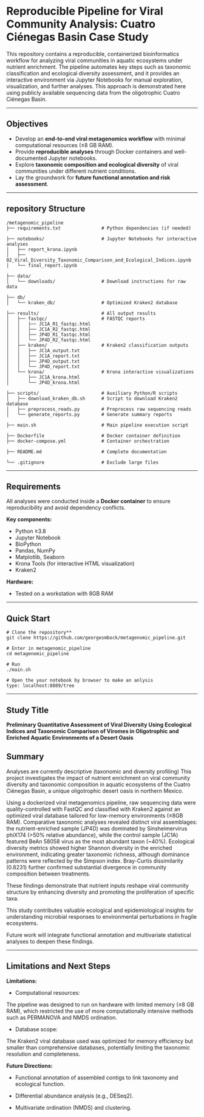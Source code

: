 # Reproducible Pipeline for Viral Community Analysis: Cuatro Ciénegas Basin Case Study
This repository contains a reproducible, containerized bioinformatics workflow for analyzing viral communities in aquatic ecosystems under nutrient enrichment. The pipeline automates key steps such as taxonomic classification and ecological diversity assessment, and it provides an interactive environment via Jupyter Notebooks for manual exploration, visualization, and further analyses. This approach is demonstrated here using publicly available sequencing data from the oligotrophic Cuatro Ciénegas Basin.

---

## Objectives
- Develop an **end-to-end viral metagenomics workflow** with minimal computational resources (≤8 GB RAM).
- Provide **reproducible analyses** through Docker containers and well-documented Jupyter notebooks.
- Explore **taxonomic composition and ecological diversity** of viral communities under different nutrient conditions.
- Lay the groundwork for **future functional annotation and risk assessment**.

---

## repository Structure
```
/metagenomic_pipeline
├── requirements.txt               # Python dependencies (if needed)

├── notebooks/                     # Jupyter Notebooks for interactive analyses
│   ├── report_krona.ipynb
│   ├── 02_Viral_Diversity_Taxonomic_Comparison_and_Ecological_Indices.ipynb
│   └── final_report.ipynb

├── data/
│   └── downloads/                 # Download instructions for raw data

├── db/
│   └── kraken_db/                 # Optimized Kraken2 database

├── results/                       # All output results
│   ├── fastqc/                    # FASTQC reports
│   │   ├── JC1A_R1_fastqc.html
│   │   ├── JC1A_R2_fastqc.html
│   │   ├── JP4D_R1_fastqc.html
│   │   └── JP4D_R2_fastqc.html
│   ├── kraken/                    # Kraken2 classification outputs
│   │   ├── JC1A_output.txt
│   │   ├── JC1A_report.txt
│   │   ├── JP4D_output.txt
│   │   └── JP4D_report.txt
│   └── krona/                     # Krona interactive visualizations
│       ├── JC1A_krona.html
│       └── JP4D_krona.html

├── scripts/                       # Auxiliary Python/R scripts
│   ├── download_kraken_db.sh      # Script to download Kraken2 database
│   ├── preprocess_reads.py        # Preprocess raw sequencing reads
│   └── generate_reports.py        # Generate summary reports

├── main.sh                        # Main pipeline execution script

├── Dockerfile                     # Docker container definition
├── docker-compose.yml             # Container orchestration

├── README.md                      # Complete documentation

└── .gitignore                     # Exclude large files

```
---

## Requirements

All analyses were conducted inside a **Docker container** to ensure reproducibility and avoid dependency conflicts.

**Key components:**
- Python ≥3.8
- Jupyter Notebook
- BioPython
- Pandas, NumPy
- Matplotlib, Seaborn
- Krona Tools (for interactive HTML visualization)
- Kraken2

**Hardware:**
- Tested on a workstation with 8GB RAM

---
## Quick Start
```
# Clone the repository**
git clone https://github.com/georgesmbock/metagenomic_pipeline.git

# Enter in metagenomic_pipeline
cd metagenomic_pipeline

# Run
./main.sh

# Open the your notebook by browser to make an anlysis
type: localhost:8889/tree
```
---
## Study Title
**Preliminary Quantitative Assessment of Viral Diversity Using Ecological Indices and Taxonomic Comparison of Viromes in Oligotrophic and Enriched Aquatic Environments of a Desert Oasis**

## Summary
Analyses are currently descriptive (taxonomic and diversity profiling) This project investigates the impact of nutrient enrichment on viral community diversity and taxonomic composition in aquatic ecosystems of the Cuatro Ciénegas Basin, a unique oligotrophic desert oasis in northern Mexico. 

Using a dockerized viral metagenomics pipeline, raw sequencing data were quality-controlled with FastQC and classified with Kraken2 against an optimized viral database tailored for low-memory environments (≤8GB RAM). Comparative taxonomic analyses revealed distinct viral assemblages: the nutrient-enriched sample (JP4D) was dominated by Sinsheimervirus phiX174 (>50% relative abundance), while the control sample (JC1A) featured BeAn 58058 virus as the most abundant taxon (~40%). Ecological diversity metrics showed higher Shannon diversity in the enriched environment, indicating greater taxonomic richness, although dominance patterns were reflected by the Simpson index. Bray-Curtis dissimilarity (0.8231) further confirmed substantial divergence in community composition between treatments. 

These findings demonstrate that nutrient inputs reshape viral community structure by enhancing diversity and promoting the proliferation of specific taxa. 

This study contributes valuable ecological and epidemiological insights for understanding microbial responses to environmental perturbations in fragile ecosystems. 

Future work will integrate functional annotation and multivariate statistical analyses to deepen these findings.

---
## Limitations and Next Steps
**Limitations:**

- Computational resources:

The pipeline was designed to run on hardware with limited memory (≤8 GB RAM), which restricted the use of more computationally intensive methods such as PERMANOVA and NMDS ordination.

- Database scope: 

The Kraken2 viral database used was optimized for memory efficiency but smaller than comprehensive databases, potentially limiting the taxonomic resolution and completeness.

**Future Directions:**
- Functional annotation of assembled contigs to link taxonomy and ecological function.

- Differential abundance analysis (e.g., DESeq2).

- Multivariate ordination (NMDS) and clustering.
